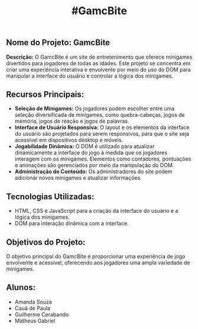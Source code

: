 <!DOCTYPE html>
<html lang="pt-br">
<head>
    <meta charset="UTF-8">
    <meta name="viewport" content="width=device-width, initial-scale=1.0">
</head>
<body>
    <header>
        <h1>#GamcBite</h1>
    </header>
    <section>
        <h2>Nome do Projeto: GamcBite</h2>
        <p><strong>Descrição:</strong> O GamcBite é um site de entretenimento que oferece minigames divertidos para jogadores de todas as idades. Este projeto se concentra em criar uma experiência interativa e envolvente por meio do uso do DOM para manipular a interface do usuário e controlar a lógica dos minigames.</p>
        <h2>Recursos Principais:</h2>
        <ul>
            <li><strong>Seleção de Minigames:</strong> Os jogadores podem escolher entre uma seleção diversificada de minigames, como quebra-cabeças, jogos de memória, jogos de reação e jogos de palavras.</li>
            <li><strong>Interface de Usuário Responsiva:</strong> O layout e os elementos da interface do usuário são projetados para serem responsivos, para que o site seja acessível em dispositivos desktop e móveis.</li>
            <li><strong>Jogabilidade Dinâmica:</strong> O DOM é utilizado para atualizar dinamicamente a interface do jogo à medida que os jogadores interagem com os minigames. Elementos como contadores, pontuações e animações são gerenciados por meio da manipulação do DOM.</li>
            <li><strong>Administração de Conteúdo:</strong> Os administradores do site podem adicionar novos minigames e atualizar informações.</li>
        </ul>
        <h2>Tecnologias Utilizadas:</h2>
        <ul>
            <li>HTML, CSS e JavaScript para a criação da interface do usuário e a lógica dos minigames.</li>
            <li>DOM para interação dinâmica com a interface.</li>
        </ul>
        <h2>Objetivos do Projeto:</h2>
        <p>O objetivo principal do GamcBite é proporcionar uma experiência de jogo envolvente e acessível, oferecendo aos jogadores uma ampla variedade de minigames.</p>
    </section>
    <div class="students">
        <h2>Alunos:</h2>
        <ul>
            <li>Amanda Souza</li>
            <li>Cauã de Paula</li>
            <li>Guilherme Cerabando</li>
            <li>Matheus Gabriel</li>
        </ul>
    </div>
</body>
</html>
